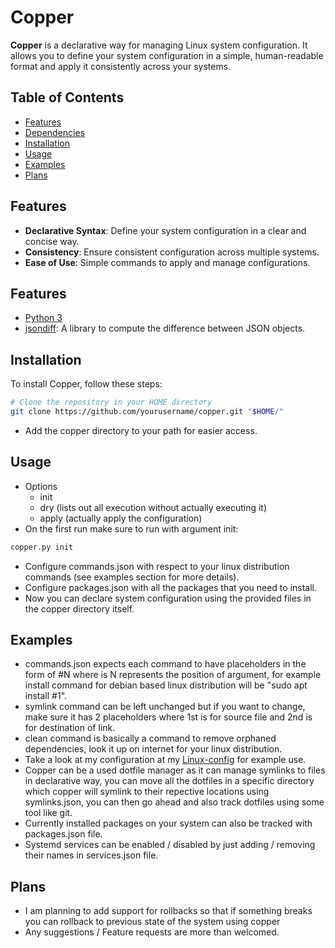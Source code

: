 # Copper

**Copper** is a declarative way for managing Linux system configuration. It allows you to define your system configuration in a simple, human-readable format and apply it consistently across your systems.

## Table of Contents

- [Features](#features)
- [Dependencies](#dependencies)
- [Installation](#installation)
- [Usage](#usage)
- [Examples](#examples)
- [Plans](#plans)

## Features

- **Declarative Syntax**: Define your system configuration in a clear and concise way.
- **Consistency**: Ensure consistent configuration across multiple systems.
- **Ease of Use**: Simple commands to apply and manage configurations.

## Features

- [Python 3](https://www.python.org/)
- [jsondiff](https://github.com/xlwings/jsondiff): A library to compute the difference between JSON objects.

## Installation

To install Copper, follow these steps:

```bash
# Clone the repository in your HOME directory
git clone https://github.com/yourusername/copper.git "$HOME/"
```
- Add the copper directory to your path for easier access.

## Usage
- Options
  - init 
  - dry (lists out all execution without actually executing it)
  - apply (actually apply the configuration) 
- On the first run make sure to run with argument init:
```bash
copper.py init
```
- Configure commands.json with respect to your linux distribution commands (see examples section for more details).
- Configure packages.json with all the packages that you need to install.
- Now you can declare system configuration using the provided files in the copper directory itself.

## Examples
- commands.json expects each command to have placeholders in the form of #N where is N represents the position of argument, for example install command for debian based linux distribution will be "sudo apt install #1".
- symlink command can be left unchanged but if you want to change, make sure it has 2 placeholders where 1st is for source file and 2nd is for destination of link.
- clean command is basically a command to remove orphaned dependencies, look it up on internet for your linux distribution.
- Take a look at my configuration at my [Linux-config](https://github.com/Ferriccc/my-linux-config) for example use.
- Copper can be a used dotfile manager as it can manage symlinks to files in declarative way, you can move all the dotfiles in a specific directory which copper will symlink to their repective locations using symlinks.json, you can then go ahead and also track dotfiles using some tool like git.
- Currently installed packages on your system can also be tracked with packages.json file.
- Systemd services can be enabled / disabled by just adding / removing their names in services.json file.

## Plans
- I am planning to add support for rollbacks so that if something breaks you can rollback to previous state of the system using copper
- Any suggestions / Feature requests are more than welcomed.
